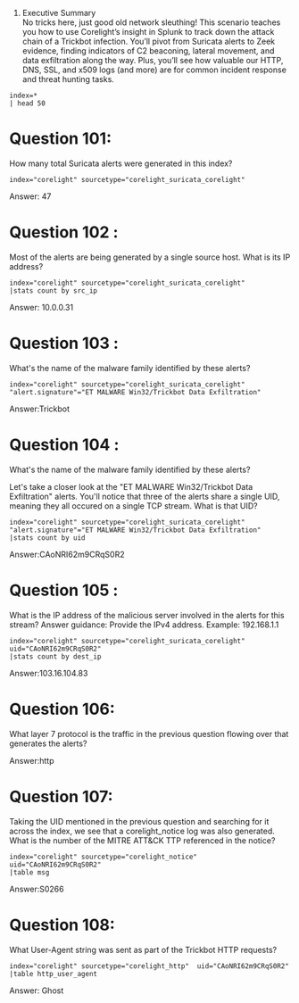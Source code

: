 

1. Executive Summary <br>
   No tricks here, just good old network sleuthing! This scenario teaches you how to use Corelight’s insight in Splunk to track down the attack chain of a Trickbot infection. You’ll pivot from Suricata alerts to Zeek evidence, finding indicators of C2 beaconing, lateral movement, and data exfiltration along the way. Plus, you’ll see how valuable our HTTP, DNS, SSL, and x509 logs (and more) are for common incident response and threat hunting tasks.

```
index=*
| head 50
```

# Question 101: 
How many total Suricata alerts were generated in this index?
```
index="corelight" sourcetype="corelight_suricata_corelight"
```
Answer: 47

# Question 102 : 
Most of the alerts are being generated by a single source host. What is its IP address?
```
index="corelight" sourcetype="corelight_suricata_corelight"
|stats count by src_ip
```
Answer: 10.0.0.31

# Question 103 : 
What's the name of the malware family identified by these alerts?
```
index="corelight" sourcetype="corelight_suricata_corelight" "alert.signature"="ET MALWARE Win32/Trickbot Data Exfiltration"
```
Answer:Trickbot

# Question 104 : 
What's the name of the malware family identified by these alerts?

Let's take a closer look at the "ET MALWARE Win32/Trickbot Data Exfiltration" alerts. You'll notice that three of the alerts share a single UID, meaning they all occured on a single TCP stream. What is that UID?
```
index="corelight" sourcetype="corelight_suricata_corelight" "alert.signature"="ET MALWARE Win32/Trickbot Data Exfiltration"
|stats count by uid
```
Answer:CAoNRI62m9CRqS0R2


# Question 105 : 
What is the IP address of the malicious server involved in the alerts for this stream?
Answer guidance: Provide the IPv4 address. Example: 192.168.1.1

```
index="corelight" sourcetype="corelight_suricata_corelight" uid="CAoNRI62m9CRqS0R2"
|stats count by dest_ip
```
Answer:103.16.104.83

# Question 106:
What layer 7 protocol is the traffic in the previous question flowing over that generates the alerts?

Answer:http

# Question 107:
Taking the UID mentioned in the previous question and searching for it across the index, we see that a corelight_notice log was also generated. What is the number of the MITRE ATT&CK TTP referenced in the notice?
```
index="corelight" sourcetype="corelight_notice"  uid="CAoNRI62m9CRqS0R2"
|table msg
```
Answer:S0266

# Question 108:
What User-Agent string was sent as part of the Trickbot HTTP requests?
```
index="corelight" sourcetype="corelight_http"  uid="CAoNRI62m9CRqS0R2"
|table http_user_agent
```
Answer: Ghost

